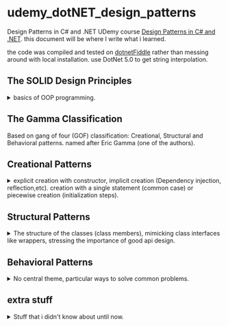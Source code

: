 # udemy_dotNET_design_patterns

Design Patterns in C# and .NET
UDemy course [Design Patterns in C# and .NET](https://www.udemy.com/course/design-patterns-csharp-dotnet).
this document will be where I write what i learned.

the code was compiled and tested on [dotnetFiddle](https://dotnetfiddle.net/) rather than messing around with local installation. use DotNet 5.0 to get string interpolation.

## The SOLID Design Principles
<details>
<summary>
basics of OOP programming.
</summary>

### Single Responsibility Principle

Any particular class / function / object should have only one reason to change.  
External functionalities aren't part of the core class and should go in a helper module. A red flag for violation of the principal is use of external resources like files, streams or sockets.

### Open Closed Principle

Class should be open for extension (derived classes), closed for changes (modifications). Changes to derived classes should not require changes in the base class. 

example of using ISpecification and Combinators.

### Liskov Substitution Principle

You can always use a derived class when a base class is expected. the classic example of squares and rectangles (which aren't fit for the Liskov substitution!).

### Interface Segregation Principle

Interfaces should require the minimal functionality, and nothing else. don't require more functionality in the interface then needed. "don't pay for what you don't need!", separate interfaces to the minimal requirements and combine them as higher level interfaces if needed (interfaces can inherit).  

*YAGNI*: you ain't going to need it.  
A red flag is functions that aren't supported (throw exceptions, do no-ops, always error).

### Dependency Inversion Principle
High level modules should not depend of low level modules. Use abstractions.  
Consume classes as interfaces, so they are decoupled from other classes which uses them. Don't depend on concrete classes in input / member variables. Prefer using interfaces (for both levels).

</details>

## The Gamma Classification

Based on gang of four (GOF) classification: Creational, Structural and Behavioral patterns. named after Eric Gamma (one of the authors).


## Creational Patterns

<details>
<summary>
explicit creation with constructor, implicit creation (Dependency injection, reflection,etc). creation with a single statement (common case) or piecewise creation (initialization steps).
</summary>


### Builder
<details>
<summary>
When piecewise object construction is complicated, provide an API for doing it succinctly.
</summary>
Some objects are complicated to build. but a constructor with too many arguments isn't a reasonable behavior. A builder class is a separate class that is used to hold all the pieces together until finally calling the real class constructor.

Think about the C# StringBuilder which is used to build a string object. 
``` csharp
static void Main(string[] args)
{
    var sb = New StringBuilder();
    sb.append("str1");
    sb.append("str2");
    var str = sb.toString();
    };
}
```
we can imagine a specialized HTMLBuilder class that nows how to write elements inside a tag and construct the final string, and it can add children elements and create the final html text. this is similar to what react does with javaX.


**Fluent Interface**: an interface for chaining together commands by always returning the reference to the active object.

``` csharp
public class MyClass
{
    public MyClass Foo(int x)
    {
        //do something with x
        return this;
    }

    static void Main(string[] args)
    {
    var myclass = New MyClass();
    my.class.foo(1).foo(2);
    };
}
```

There is a problem in inheriting from fluent interface. if we methods from the base class, they return the reference as the base class, which has limited functionality. we can use the [Curiously Recurring Template Pattern](https://en.wikipedia.org/wiki/Curiously_recurring_template_pattern) to always return the most derived class.

``` csharp
public class MyClass
{
    public MyClass Foo(int x)
    {
        //do something with x
        return this;
    }

}

public class MyClassDerived : MyClass
{
    public MyClassDerived bar(string x)
    {
        //do something with x
        return this;
    }
}

public class BaseCRTP<SELF>: BaseCRTP<SELF}>
{
    public SELF Foo(int x)
    {
        //do something with x
        return (SELF)this;
    }

}

public class DerivedCRTP<SELF> : BaseCRTP<DerivedCRTP<SELF>>
{
    public SELF bar(string x)
    {
        //do something with x
        return (SELF)this;
    }

}
static void Main(string[] args)
{
    var myclass = New MyClassDerived();
    // this will fail!
    //my.class.foo(1).bar("laa");
    // this will work
    var myCRTP = new DerivedCRTP<DerivedCRTP>();
    myCRTP.foo(1).bar("laa");
};
```
we can add a method *.build()* that actually constructs the final object in the end.  

#### Functional Builder

An example of using a functional builder: a builder object with a list of functions, extension methods and open/closed principal. then we can make this an abstract builder class that can work for any type of class

#### Faceted Builder

using a *facade* design pattern to hold the reference to class, and then using more than one builder on it. the containing object exposes different builders (with the same object as the reference) and allows the user to switch between different 'builder' mechanisms.

</details>

### Factories

<details>
<summary>
A component responsible solely for the wholesale (not piecewise) creation of objects.
</summary>

#### Factory Method

Normal constructors must have the same (none descriptive) name, if you want to provide defaults this can turn into a mess ("optional parameters hell"). you can't have the same parameters for different functions because that's not possible in overloading functions (all the ctors have the same name!) and you can't give a derived class without explicitly calling for that derived class ctor.

##### Point Example 

we have a Point constructor that take x,y coordinates, and we want a constructor that can take polar points (rho, theta), but we already have a constructor with (double,double) arguments. so we can start adding parameters to determine how to use the doubles. but this is uncomfortable, and we lose the explicit naming of the parameters and we must have documentation explaining this.  
If we want to be explicit, we can have derived class (cartesian point,polar point) that have properly named constructors, but that feels like a misuse of inheritance. the functionality is still the same and still exists solely in the base class.  
C# resharper actually had a quick action to refactor a constructor into a factory method. This is a static class function that calls the (preferably private/protected) constructor.

##### Asynchronous Factory Method

We can't do a-synchronized stuff inside a constructor. We can have a separate init async function that is used severalty. but then we relay on the user to call it after each creation. to ensue this we can add factory method that calls the constructor and then the async initialization method before returning it to the user.



#### Factory Class

if we have big enough class, it might be better in terms of SRP (single responsibility principle) to separate the class creation methods (factory methods) from the class itself. so we can have a Factory class with a sole reputability of providing ways to create the object.  
we can fiddle around with the access modifiers by making it internal (so only the package classes can create it). Alternatively, we can make the factory a static inner class (and the constructor private) so that no external code can create the class, and the only way to create instances of this object is via the static factory class, which has access to other private methods of the containing class.

we can see this in action in C# [Task.Factory](https://docs.microsoft.com/en-us/dotnet/api/system.threading.tasks.taskfactory?view=net-5.0).

we can have factory properties: always create an object with some specified parameters. if this object can't be changed, then it's better to have it as a singleton/static class member (initialled just once)
``` csharp
public class Point
{
    private Point(x,y)
    {
        // constructor..
    }
    public static Point OriginProperty => new Point(0,0); // new point each call
    public static Point OriginMember = new Point(0,0); // created once
}
```

#### Abstract Factory (Interface Factory)

**name is misleading, abstract in this context means interface, not a 'base class that can't be instantiated on its' own'.**  
Give out ~~abstract~~ interface objects (rather than concrete objects). we can also have interface for the abstract factory itself, so that's an hierarchical factory design.  
the example in the video is a hot drinks machine which uses Activator.CreateInstance() to create classes with reflection.

the example has a bit of violating the OCP (open close principle) by using enums. it can be fixed with reflections again (on with dependency injection, as it should be used in production code), we take all classes that implement the interface from the assembly (avoiding the interface itself) and create them as our factories. to create an actual drink we have a method to expose the available options with a primitive type identifer (index number, string name) that we can accept from the user (don't forget to validate it!) and access the correct factory.
</details>

### Prototype

<details>
<summary>
A partially or fully initialized object that you copy (clone) and make use of.
</summary>

All about object copying. We don't design object from scratch. we make a copy and then change it. sometimes it's called a 'clone' of the object, we need deep copying.  
we can either implement DeepCopy as a method/interface ourselves or use a serializer.

#### ICloneable is bad? what about Copy Constructors?

C# provides an interface ICloneable with the method Clone(), but it doesn't specify if it's a shallow copy or deep copy. and it always returns an object frm type Object (we need to explicitly cast it). Clone() sometimes specifies if it does a shallow copy.  
Another concept is taken from C++, the copy constructor. a constructor overload that takes an instance of the same class and calls the copy constructor on the members. but it's weird to do something c++ in c#.

#### IPrototype<T> interface

what about an interface that is both generic (DeepClone() returns T, no need to cast it) and explicitly does deep copying? it's possible, but still cumbersome, because it needs to be implemented in each member of the object.  
This approach doesn't scale well with large inheritance hierarchy. Each derived class must be able to pass parameters to the base class, and there's a lot of repetition going on. we can around it by requiring the class to have a empty default constructor, and implement a method to copy it's own properties into an object of the same class. we also have a default DeepCopy() method. the CopyTo() method copies it's own class properties and calls the base class CopyTo() method. there's an issue of casting to use the default implementation method. there is a problem that deepCopy() can not only copy a derived class, it can also copy a derived class into a base class.

``` csharp
public interface IDeepCopyable<T> where T: new()
{
    void CopyTo(T target);
    //default implementation?
    T DeepCopy()
    {
        T t = new T();
        CopyTo(t);
        return t;
    }
}
```


#### Copy Through Serialization

why bother with all the inheritance and interfaces when can simply use  extension methods on any type by serializing and deserializing. if we want to use the binary formatter, then all the classes and members must be using the [\[Serializable\] attribute](https://docs.microsoft.com/en-us/dotnet/api/system.serializableattribute?view=net-5.0). but we can choose other formatters, each serializer has different requirements. the xmlSerializer requires an empty parameterless constructor.

``` csharp
//extension method, takes this as argument, so can be called on anything?
public static T DeepCopy<T>(this T self)
{
    var stream = new MemoryStream();
    var formatter = new BinaryFormatter(); //requires the [Serializable] attribute
    formatter.serialize(stream, self); //write to stream
    stream.seek(0,SeekOrigin.Begin);  //start of stream;
    object copy = formatter.Deserialize(stream); //read from stream
    stream.close(); //maybe we could have used 'using'
    return (T) copy; //cast to T;
}

public static T DeepCopyXml<T>(this T self)
{
    using (var stream = new MemoryStream()) //will close the stream on it's own.
    {
        var serializer = new XmlSerializer(typeof(T));
        serializer.Serialize(stream,self);
        stream.Position = 0; //same as Seek, bring the stream back to the start;
        return (T)serializer.Deserialize(stream);
    }
}
```
</details>

### Singleton

<details>
<summary>
A component which is instantiated only once.
</summary>

The very hated pattern, even said that is often a design smell.

for some components, it doesn't makes sense to have more than one object of it's kind. important when construction is expensive, we don't want to allow more creations of it, and we want the entire system to use the same instance.
 
keep the constructor private and have a static instance, all the usual lazy or eager instantiation, we can use the system Lazy<> class if we want.

there is a problem: the singleton is a hard coded reference, so testing any component that uses it means testing on a 'live' component, and we can't write tests because the data might change, and we are using the live component (and one day, we will do something stupid to mess it up and the whole team will have to stop everything and fix it), so things are already in danger. we can mitigate this by using dependency injection. 

instead of implementing a singleton, we create a normal class, and use a dependency injection framework to treat it as such.

``` csharp
public void DependencyInjection()
{
    var cb = new ContainerBuilder(); //dependency 
    cb.RegisterType<OrdinaryDatabase>() //register the normal class or mock data
    .As<IDatabase> //the interface it implements
    .SingleInstance(); // require just one of them.
    cb.RegisterType<ConfigurableRecordFinder>(); //register a type that uses the interface.
    using (var c = cb.Build())
    {
        var rf = c.Resolve<ConfigurableRecordFinder>();
    }
}
```

why Singleton and not static? because we can't use dependency injection with static class. but there is something called [monostate pattern](https://stackoverflow.com/questions/624653/is-monostate-the-good-cousin-of-the-evil-singleton) which aims to have our cake and eat it. we can use 'new' to instantiate new objects, but all objects are referring to static fields. so maybe this means we can inherit from the class and still keep a single state.

thread safety: we can have a singleton for each thread by using a ThreadLocal<> wrapper and combine it with the other singleton implementations. we can also get the same results by using some container framework like we did with the dependency injection.

#### Ambient context pattern

some data that is changing, but also shared?
example in video. stack of contexts? scoping, disposing.   

</details>

</details>

## Structural Patterns

<details>
<summary>
The structure of the classes (class members), mimicking class interfaces like wrappers, stressing the importance of good api design.
</summary>

### Adapter

<details>
<summary>
A construct which adapts an existing interface X to conform to the required interface Y.
</summary>
imagine a electrical adapter for different power outlets.  
we take one class and force it to conform to some given interface, either by creating a new class or forwarding calls. can be as simple or as complicated as needed.

#### Caching

If our adapter uses a large amount of temporary data (creating objects), it might be more efficient to do some caching and retain the data internally. this of course assumes that we are going to reuse the same objects and that they are constant and not changing.

#### Generic Value Adapter

*not sure what's the point, actually*  
this would be trivial in c++. but in c# this requires quite a bit of work. there is a big example that. see file. basically, we need to propagate the type information in the entire hierarchy, we simply throw TSelf everywhere.

#### Adapter with dependency injection

an example with the container pattern and the command pattern. we use the *ContainerBuilder.RegisterAdapter()* method and the metadata feature.

</details>

### Bridge

<details>
<summary>
A mechanism that decouples an interface (hierarchy) from implementation (hierarchy).
</summary>
Avoiding a 'cartesian product complexity explosion' situation, if we have different features in a class hierarchy, each inheritance level can double the amount of classes. we rather use aggregation/composition than inheritance.  
if an interface has two options, we don't add the interface implementation to the class definition, we keep it as member so it doesn't require us to stack levels of inheritance classes.
should probably go along with dependency injection.

I think the difference between this a a decorator is that decorator is designed to hold itself in a nested level, while the bridge pattern is about horizontal levels. I think that this can be achieved with templates, but who am i to decide..?
</details>

### Composite

<details>
<summary>
A mechanism for treating individual (scalar) object and compositions of objects in a uniform matter.
</summary>

An example of a drawing application using a Composite to aggregate Graphic Objects together. the base class contains other object of itself. object can contain both it's own data and components, and the API doesn't care about it.  
An example of a neuron network containing a neuron class, a neuron layer and eventually a neuron rind. instead, we treat a single neuron as a collection of neuron as well. we define the neuron class an IEnumerable\<neuron\>, and **define the api around the collection of elements**, so we can treat a singular element the same as the aggregate.

going back to the open closed principle, where we created an 'AndSpecification' as a combinator of ISpecification, we can replace it with a 'CompositeSpecification' base class that can handle any number of CompositeSpecification (single, two, many) which can be combined in different ways.

based on the exercise, we should look at the IEnumerable interface.

</details>

### Decorator

<details>
<summary>
Facilitates the addition of behaviors to individual object without inheriting from them.
</summary>

sticking to the open code principle, extend functionality, keep the new changes separate (single responsibility principle), also work with sealed objects that can't be inherited.

it may or may not proxy calls to the decorated objects, it allows us to create runtime different decorators chains. we can use dynamic decorations (by passing around objects as references), or static decorations, which aren't as complex because of how the language treats generics (it's much more impressive in c++).

#### Decorating a Sealed class - CodeBuilder and StringBuilder

example of decorating the StringBuilder class. it's a sealed class (can't inherit from it) so if we need new functionality, we can't simply inherit and override. StringBuilder is actually a fluent class, so even if we delegate everything to the StringBuilder member, we need some manual changes.

#### Adapter - Decorator 

a class that uses both a StringBuilder member and adapts it to conform to regular string operations (constructor from string literal, concatenation with strings with the plus operator). this allows us quickly refactor any inefficient string objects into more efficient code (which is implemented via the StringBuilder) without changing any operations besides the creation of the object.

#### Pseudo Multiple Inheritance

C# and java don't support multiple inheritance. we use interfaces instead. but if we still need more than one base class (for member variables), we can use composition. the 'derived' class implements the interfaces, but delegates them to member variables.  
this brings back the diamond inheritance problem, if the two members (which are supposed to be base class) have a common property, we need to keep the values in sync. there isn't a 'clean' virtual inheritance like in c++.

#### Multiple Inheritance with Default interface members

modern c# allows us to have default implementations for interface methods;
``` csharp
public interface ICreature
{
    int Age {get; set;}
}

public interface IBird:ICreature
{
    void Fly()
    {
        if (Age >10)
        {
            Console.WriteLine("Flying!");
        }
    }
}
```
options of adding behaviors
1. Inheritance
2. Wrapper class
3. Extension methods.
4. C#8 default interface methods.

we can't actually call the default methods from the concrete class (if we the derived class didn't implement it), we must refer to our object as the interface via casting  or by using the "if (o **is** Obj obj)" syntax.

#### Dynamic Decorator Composition

this is probably the classic way to learn decorator design pattern,an object holds a reference to an object of the same interface, and delegates the operations after (or before) adding it's own special behavior.

there is a possible issue with Dynamic Decorator Composition, we can create a cycle that two decorators modify the same 'functionality', what does it mean that a shape has two 'color decorator'?. this can't be statically detected.  
this can be solved with a CyclePolicy:
``` csharp
public abstract class ShapeDecoratorCyclePolicy
{
    public abstract bool TypeAdditionAllowed(Type type,IList<Type> allTypes);
    public abstract bool ApplicationAllowed(Type type,IList<Type> allTypes);
}

public class ThrowOnCyclePolicy:ShapeDecoratorCyclePolicy
{
    private bool handler(Type type,IList<Type> allTypes)
    {
        if (allTypes.Contains(type))
        {
            throw new InvalidOperationsException($"cycle!");
        }
        return true;
    }
    public override bool TypeAdditionAllowed(Type type,IList<Type> allTypes)
    {
        return handler(type,allTypes);
    }
    public override bool ApplicationAllowed(Type type,IList<Type> allTypes)
    {
        return handler(type,allTypes);
    }
}
```
there is an common practice in c# of having both a generic and none generic classes with the same name. it has something to do with the *is* operator. see file. it's another **curious recursive template pattern** thing with inheriting from TSelf; the policy is a **strategy design pattern**.

#### Static Decorator Compositions

this is something that works in languages with compile time templates like c++.  in the example everything requires having a default constructor. we have a problem with the inner constructors. and how to access and expose the properties of the inner decorator. **this isn't a viable solution to C# production code**.

#### Decorator in dependency injection

using ContainerBuilder. we can register it as a named decorator, and supply it with a lambda to resolve the decorator properly.
</details>

### Facade

<details>
<summary>
Provides a simple, easy to understand user interface over a large and sophisticated body of code.
</summary>

exposing several components through a single interface.
DirectX and OpenGL are rendering images techniques that go faster than the regular console.
an example of pre-rendered console app, the custom console class is facade over a much more complicated code that is hidden from the user. the implementation itself depends on how simple/complicated we want to expose.  
we can additionally expose more internal operations for more experienced users to use.

</details>

### Flyweight

<details>
<summary>
A space optimization technique that lets use use less memory by storing externally the data associated with similar objects.
</summary>

the goal is to avoid redundancy when storing data. avoid duplication across objects. [String Interning](https://en.wikipedia.org/wiki/String_interning) is an example of it, string literals (which are immutable) that have the same text are stored just once. we can use references, keys, pointers, indices or some other way to save the precious memory.

example of storing strings in a static array and having each object keep indices of the strings it uses. it's probably a bit longer to construct with all the string actions but we use less memory.  
another example of using ranges (start end pairs) instead of of keeping a separate flag for each position.

we try to store any data externally and minimize how much of it we store. 

*turns out I've been using this all the time!*
</details>

### Proxy

<details>
<summary>
A class that functions as an interface to a particular resource. the resource may be remote, expensive to construct, or may require logging or some some other added functionality.
</summary>

avoid changing code by using the same interface with different behavior, allow for remote calls (calls to a different process),logged calls (write to log) or guarded calls (check for validity of arguments) without changing the interface.

#### Protection Proxy

a class that controls access to a different class and performs additional checks on it. can be used to authentication resources. we keep the same core functionality the same, but we control if it's possible to call on it or not.

#### Property Proxy

rather than use a value as property, we can use a class as that property, and this class controls the value. we can avoid setting the value if the existing value is the same.

``` csharp
public class Property<T>
{
    private T value;
    public T Value
    {
        get=> value;
        set {
            if (Equals(this.value, value))
            {
                //do nothing
            }
            else
            {
                this.value = value;
            }
        }
    }

    public static implicit operator T(Property<T> property)
    {
        return property.value;
    }
    public static implicit operator Property<t>(T value)
    {
        return new Property<T>(value);
    }
    //equality operators... 
}
```
there is an issue with the = operator. C# doesn't allow us to overload the assignment operator (unlike C++), so it would create a new property rather than mutate the value. so we actually keep the property<T> class private and provide property T that has a custom setter to change the private property.

``` csharp
public class Creature{
    private Property<int> agility= new Property<int>();
    public int Agility {
    get{return agility.Value;}
    set{agility.Value= value;}
    }
}
```

*in Landa we had ParameterValue\<T\> and ParameterConstraint\<T\> classes*

#### Value Proxy

a wrapper on a primitive type that provides some extra juice and consolidates synthetic sugar into the class.
example for creating a 'Percentage' class.
use extension method to allow construction of class from value

``` csharp
    public struct Percentage
    {
        private readonly float value;
        internal Percentage(float value)
        {
            this.value=value;
        }
        public static float operator *(float f, Percentage p)
        {
            return f*p.value;
        }
        public static Percentage operator +(Percentage p1, Percentage p2)
        {
            return new Percentage(p1.value+ p2.value);
        }
    }
    
    public static Percentage Percent(this int value)
    {
        return new Percentage (value/100.f);
    }
    
```

#### Composite Proxy: SoA/AoS

*structure of arrays* or *array of structures*?

different storage for a class that behave the same. instead of having an array of N objects with 3 properties, we can have 3 N sized Arrays. the external object simply stores the reference and all it's actions are performed with the index on the arrays. this way we can perform actions on a single proxy element and all the similar data is located near each other.

#### Composite Proxy with Array backed Properties

grouping properties together with a composite proxy.
we can have a property All that does all the 'set' commands together. the get command should return a nullable object (bool?), if they are all the same, we return the value, otherwise, we return a null.

but rather than use names properties, we can use array backed properties, and now we can use array methods, so it's easier to extend this.

#### Dynamic Proxy for logging

we can have a dynamic proxy, example with using dynamicObject and reflection. we override the 'TryInvokeMember' method. we use a generic factory method and the .ActLike() method from some *ImpromptuInterface* library and .As\<Interface\> (we need to override somethings)

#### Proxy vs Decorator

* Proxy provides an identical interface, Decorator provides an enchanted interface,
* Decorator typically aggregates (or has reference to) what it's decorating, a proxy doesn't necessarily.
* a proxy might not even be working with a real materialized object. like Lazy object.

#### View Model

we can use a proxy to add validation to a class and keep the UI concerns separate from the class itself. 
MVVM (model, view, view model)
Model - the data itself
View - the UI stuff
View Model - usually a proxy over the Model, provides the 'onPropertyChanged' stuff.
we can use this together with a decorator to get some additional functionality.

#### Bit Fragging

Boolean isn't a really stored as a bit. that's a problem if you have too many bool properties it might be a memory issue. we have BitArray ov VectorBit\<32\> in the standard library. but if we want a different fragmentation (like, 0,1,2,3) we can store them in bits and use a proxy over them. this is similar to the bit fields in classic C.

example of using a set of operators to find if an array of numbers and can reach an value.
> 1,3,5,7 -> 0.  
which set of 4 operators allows us to reach zero?
1 - 3 - 5 - 7 =0.
can we find for each number if there is an operator set that reaches this value?

an example of using an index property and enums to do a formula evaluation.

</details>

</details>

## Behavioral Patterns

<details>
<summary>
No central theme, particular ways to solve common problems.
</summary>

### Chain Of Responsibility

<details>
<summary>
A chain of components who all get a chance to process a command or a query, optionally having default processing implementation and an ability to terminate the processing chain.
</summary>

which component handles events? where does the handling stop? in which order does this happen? how are effects compounded across elements.

**CQS** Command Query Separation :  
Query: get information  
Command: ask for action or change  
therefore, QCS means having different means of sending commands and queries.
in the chain of command pattern we can have listeners that listen on the commands and modify them.

something like a linked list of Modifying elements (is this not the decorator pattern?) that request handling from one another.

an example using a cardGame with modifiers on the creature with method Chain. including the interception of calls in a modifier class.

the problem in that example is that the inner object is mutated, and also exposed outside, so we can't easily remove a layer from it. the better implementation uses a Mediator pattern and events. this called a *Broker Chain*.  we have a query object that acts as the 'getter' method. we use an abstract base class. the modifier class listens to events and if it's relevant right now than we modify the result of the query. we can also make them *IDisposable* so that they remove themselves from the chain when they're done.


note: I did the exercise and I thought it was a mess, my code wasn't accepted at all, so i included the solution code instead with my comments. I think it's a stupid implementation. 

</details>

### Command

<details>
<summary>
An object which represents an instruction to perform a particular action. contains all the information necessary for the action to be taken.
</summary>

There is no built-in 'undo' action in C#, there is no easy way to serialize a sequence of actions. are 'queries' commands? that depends. they are an object that performs a thing, but we still have the Query-Command Separation concept.

we can string several commands together to perform complex actions, or write a single command that contains the whole logic of an operation. the commands encapsulate the 'main' of the program, and can be used from a UI, stored in a database, and even have an 'undo' operation (be sure to only allow rollbacks if operation was successful, and only do this once!). commands can also hold state. this allows us to create a transactional model.

we need a command, a command processor, and then we can add an undo action or composite commands (called macros).

#### Composite Commands

a combination of the composite pattern and the command pattern. a single command that is a composite of several commands together.

An example of commands in a bank account program. need to handle a situation where some commands were successful and some were not.


</details>

### Interpreter

### Mediator
### Memento
### Null Object
### Observer
### State
### Strategy
### Template Method

#### Visitor

<details>
<summary>
TODO: add Summary
</summary>
</details>
</details>

## extra stuff
<details>
<summary>
Stuff that i didn't know about until now.
</summary>

the [\[DebuggerDisplay\] attribute](https://docs.microsoft.com/en-us/dotnet/api/system.diagnostics.debuggerdisplayattribute?view=net-5.0) that controls how class appears during debug sessions. if we want something other than the 'toString()' override.


ACID in databases - requirements for transactional operations:
* Atomicity
* Consistency
* Isolation
* Durability

</details>